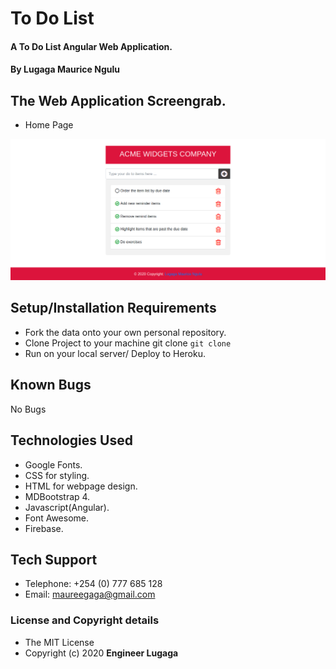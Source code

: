 # To Do List

#### A To Do List Angular Web Application.

#### By **Lugaga Maurice Ngulu**

## The Web Application Screengrab.

* Home Page

![Home Page](screengrab/ACME-widgets.png)

## Setup/Installation Requirements
* Fork the data onto your own personal repository.
* Clone Project to your machine git clone `git clone`
* Run on your local server/ Deploy to Heroku.

## Known Bugs
No Bugs

## Technologies Used
* Google Fonts.
* CSS for styling.
* HTML for webpage design.
* MDBootstrap 4.
* Javascript(Angular).
* Font Awesome.
* Firebase.

## Tech Support

* Telephone: +254 (0) 777 685 128
* Email: maureegaga@gmail.com

### License and Copyright details
* The MIT License 
* Copyright (c) 2020 **Engineer Lugaga**

